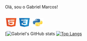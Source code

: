 Olá, sou o Gabriel Marcos!
##

  
  <img align="center" alt="HTML" height="30" width="40" src="https://raw.githubusercontent.com/devicons/devicon/master/icons/html5/html5-original.svg">
  <img align="center" alt="CSS" height="30" width="40" src="https://raw.githubusercontent.com/devicons/devicon/master/icons/css3/css3-original.svg">
  <img align="center" alt="Python" height="30" width="40" src="https://raw.githubusercontent.com/devicons/devicon/master/icons/python/python-original.svg">
    
</div>


[![Gabriel's GitHub stats](https://github-readme-stats.vercel.app/api?username=Gabriell1507&show_icons=true&theme=white)
[![Top Langs](https://github-readme-stats.vercel.app/api/top-langs/?username=Gabriell1507&layout=compact)](https://github.com/Gabriell1507/github-readme-stats)
